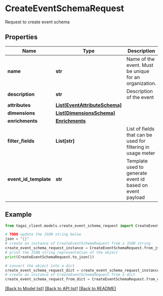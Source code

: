# CreateEventSchemaRequest

Request to create event schema

## Properties

Name | Type | Description | Notes
------------ | ------------- | ------------- | -------------
**name** | **str** | Name of the event. Must be unique for an organization. | 
**description** | **str** | Description of the event | [optional] 
**attributes** | [**List[EventAttributeSchema]**](EventAttributeSchema.md) |  | 
**dimensions** | [**List[DimensionsSchema]**](DimensionsSchema.md) |  | 
**enrichments** | [**Enrichments**](Enrichments.md) |  | [optional] 
**filter_fields** | **List[str]** | List of fields that can be used for filtering in usage meter | [optional] 
**event_id_template** | **str** | Template used to generate event id based on event payload | [optional] 

## Example

```python
from togai_client.models.create_event_schema_request import CreateEventSchemaRequest

# TODO update the JSON string below
json = "{}"
# create an instance of CreateEventSchemaRequest from a JSON string
create_event_schema_request_instance = CreateEventSchemaRequest.from_json(json)
# print the JSON string representation of the object
print(CreateEventSchemaRequest.to_json())

# convert the object into a dict
create_event_schema_request_dict = create_event_schema_request_instance.to_dict()
# create an instance of CreateEventSchemaRequest from a dict
create_event_schema_request_from_dict = CreateEventSchemaRequest.from_dict(create_event_schema_request_dict)
```
[[Back to Model list]](../README.md#documentation-for-models) [[Back to API list]](../README.md#documentation-for-api-endpoints) [[Back to README]](../README.md)


